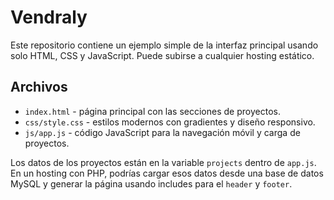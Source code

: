 # Vendraly

Este repositorio contiene un ejemplo simple de la interfaz principal usando solo HTML, CSS y JavaScript. Puede subirse a cualquier hosting estático.

## Archivos
- `index.html` - página principal con las secciones de proyectos.
- `css/style.css` - estilos modernos con gradientes y diseño responsivo.
- `js/app.js` - código JavaScript para la navegación móvil y carga de proyectos.

Los datos de los proyectos están en la variable `projects` dentro de `app.js`. En un hosting con PHP, podrías cargar esos datos desde una base de datos MySQL y generar la página usando includes para el `header` y `footer`.
